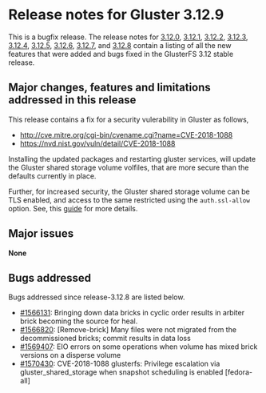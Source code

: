 # Release notes for Gluster 3.12.9

This is a bugfix release. The release notes for [3.12.0](3.12.0.md), [3.12.1](3.12.1.md), [3.12.2](3.12.2.md),
[3.12.3](3.12.3.md), [3.12.4](3.12.4.md), [3.12.5](3.12.5.md), [3.12.6](3.12.6.md), [3.12.7](3.12.7.md), and [3.12.8](3.12.8.md) contain a listing of all the new
features that were added and bugs fixed in the GlusterFS 3.12 stable release.

## Major changes, features and limitations addressed in this release

This release contains a fix for a security vulerability in Gluster as follows,

- http://cve.mitre.org/cgi-bin/cvename.cgi?name=CVE-2018-1088
- https://nvd.nist.gov/vuln/detail/CVE-2018-1088

Installing the updated packages and restarting gluster services, will update the
Gluster shared storage volume volfiles, that are more secure than the defaults
currently in place.

Further, for increased security, the Gluster shared storage volume can be TLS
enabled, and access to the same restricted using the `auth.ssl-allow` option.
See, this [guide](https://docs.gluster.org/en/v3/Administrator%20Guide/SSL/) for more details.

## Major issues

**None**

## Bugs addressed

Bugs addressed since release-3.12.8 are listed below.

- [#1566131](https://bugzilla.redhat.com/1566131): Bringing down data bricks in cyclic order results in arbiter brick becoming the source for heal.
- [#1566820](https://bugzilla.redhat.com/1566820): [Remove-brick] Many files were not migrated from the decommissioned bricks; commit results in data loss
- [#1569407](https://bugzilla.redhat.com/1569407): EIO errors on some operations when volume has mixed brick versions on a disperse volume
- [#1570430](https://bugzilla.redhat.com/1570430): CVE-2018-1088 glusterfs: Privilege escalation via gluster_shared_storage when snapshot scheduling is enabled [fedora-all]
